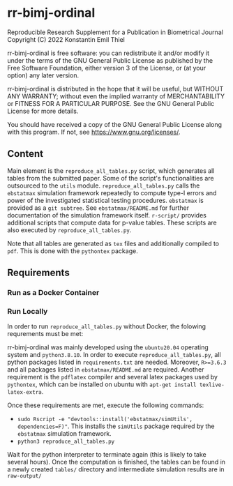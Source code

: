 # rr-bimj-ordinal
Reproducible Research Supplement for a Publication in Biometrical Journal
Copyright (C) 2022  Konstantin Emil Thiel

rr-bimj-ordinal is free software: you can redistribute it and/or modify it under the terms of the GNU General Public License as published by the Free Software Foundation, either version 3 of the License, or (at your option) any later version.

rr-bimj-ordinal is distributed in the hope that it will be useful, but WITHOUT ANY WARRANTY; without even the implied warranty of MERCHANTABILITY or FITNESS FOR A PARTICULAR PURPOSE. See the GNU General Public License for more details.

You should have received a copy of the GNU General Public License along with this program. If not, see <https://www.gnu.org/licenses/>.

## Content

Main element is the `reproduce_all_tables.py` script, which generates all tables from the submitted paper.
Some of the script's functionalities are outsourced to the `utils` module.
`reproduce_all_tables.py` calls the `ebstatmax` simulation framework repeatedly to compute type-I errors and power of the investigated statistical testing procedures.
`ebstatmax` is provided as a `git subtree`.
See `ebstatmax/README.md` for further documentation of the simulation framework itself.
`r-script/` provides additional scripts that compute data for p-value tables.
These scripts are also executed by `reproduce_all_tables.py`.

Note that all tables are generated as `tex` files and additionally compiled to `pdf`.
This is done with the `pythontex` package.

## Requirements

### Run as a Docker Container



### Run Locally

In order to run `reproduce_all_tables.py` without Docker, the folowing requrements must be met:

rr-bimj-ordinal was mainly developed using the `ubuntu20.04` operating system and `python3.8.10`.
In order to execute `reproduce_all_tables.py`, all python packages listed in `requirements.txt` are needed.
Moreover, `R>=3.6.3` and all packages listed in `ebstatmax/README.md` are required. 
Another requirement is the `pdflatex` compiler and several latex packages used by `pythontex`, which can be installed on ubuntu with `apt-get install texlive-latex-extra`.

Once these requirements are met, execute the following commands:
  - `sudo Rscript -e "devtools::install('ebstatmax/simUtils', dependencies=F)"`. This installs the `simUtils` package required by the `ebstatmax` simulation framework.
  - `python3 reproduce_all_tables.py`

Wait for the python interpreter to terminate again (this is likely to take several hours). Once the computation is finished, the tables can be found in a newly created `tables/` directory and intermediate simulation results are in `raw-output/`
